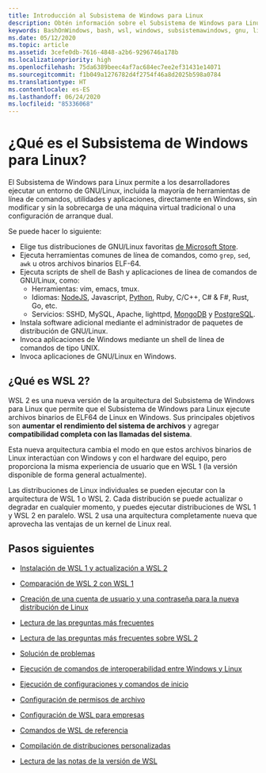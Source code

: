 ```yaml
---
title: Introducción al Subsistema de Windows para Linux
description: Obtén información sobre el Subsistema de Windows para Linux, las diferentes versiones y las formas en que puedes usarlas.
keywords: BashOnWindows, bash, wsl, windows, subsistemawindows, gnu, linux
ms.date: 05/12/2020
ms.topic: article
ms.assetid: 3cefe0db-7616-4848-a2b6-9296746a178b
ms.localizationpriority: high
ms.openlocfilehash: 75da6389beec4af7ac684ec7ee2ef31431e14071
ms.sourcegitcommit: f1b049a1276782d4f2754f46a8d2025b598a0784
ms.translationtype: HT
ms.contentlocale: es-ES
ms.lasthandoff: 06/24/2020
ms.locfileid: "85336068"
---
```

# <a name="what-is-the-windows-subsystem-for-linux"></a>¿Qué es el Subsistema de Windows para Linux?

El Subsistema de Windows para Linux permite a los desarrolladores ejecutar un entorno de GNU/Linux, incluida la mayoría de herramientas de línea de comandos, utilidades y aplicaciones, directamente en Windows, sin modificar y sin la sobrecarga de una máquina virtual tradicional o una configuración de arranque dual.

Se puede hacer lo siguiente:

* Elige tus distribuciones de GNU/Linux favoritas [de Microsoft Store](https://aka.ms/wslstore).
* Ejecuta herramientas comunes de línea de comandos, como `grep`, `sed`, `awk` u otros archivos binarios ELF-64.
* Ejecuta scripts de shell de Bash y aplicaciones de línea de comandos de GNU/Linux, como:  
    * Herramientas: vim, emacs, tmux.
    * Idiomas: [NodeJS](https://docs.microsoft.com/windows/nodejs/setup-on-wsl2), Javascript, [Python](https://docs.microsoft.com/windows/python/web-frameworks), Ruby, C/C++, C# & F#, Rust, Go, etc.
    * Servicios: SSHD, MySQL, Apache, lighttpd, [MongoDB](https://docs.microsoft.com/windows/nodejs/databases) y [PostgreSQL](https://docs.microsoft.com/windows/python/databases).
* Instala software adicional mediante el administrador de paquetes de distribución de GNU/Linux.
* Invoca aplicaciones de Windows mediante un shell de línea de comandos de tipo UNIX.
* Invoca aplicaciones de GNU/Linux en Windows.

## <a name="what-is-wsl-2"></a>¿Qué es WSL 2?

WSL 2 es una nueva versión de la arquitectura del Subsistema de Windows para Linux que permite que el Subsistema de Windows para Linux ejecute archivos binarios de ELF64 de Linux en Windows. Sus principales objetivos son **aumentar el rendimiento del sistema de archivos** y agregar **compatibilidad completa con las llamadas del sistema**.

Esta nueva arquitectura cambia el modo en que estos archivos binarios de Linux interactúan con Windows y con el hardware del equipo, pero proporciona la misma experiencia de usuario que en WSL 1 (la versión disponible de forma general actualmente).

Las distribuciones de Linux individuales se pueden ejecutar con la arquitectura de WSL 1 o WSL 2. Cada distribución se puede actualizar o degradar en cualquier momento, y puedes ejecutar distribuciones de WSL 1 y WSL 2 en paralelo. WSL 2 usa una arquitectura completamente nueva que aprovecha las ventajas de un kernel de Linux real.

## <a name="next-steps"></a>Pasos siguientes

* [Instalación de WSL 1 y actualización a WSL 2](./install-win10.md)

* [Comparación de WSL 2 con WSL 1](./compare-versions.md)

* [Creación de una cuenta de usuario y una contraseña para la nueva distribución de Linux](./user-support.md)

* [Lectura de las preguntas más frecuentes](./faq.md)

* [Lectura de las preguntas más frecuentes sobre WSL 2](./wsl2-faq.md)

* [Solución de problemas](./troubleshooting.md)

* [Ejecución de comandos de interoperabilidad entre Windows y Linux](./interop.md)

* [Ejecución de configuraciones y comandos de inicio](./wsl-config.md)

* [Configuración de permisos de archivo](./file-permissions.md)

* [Configuración de WSL para empresas](./enterprise.md)

* [Comandos de WSL de referencia](./reference.md)

* [Compilación de distribuciones personalizadas](./build-custom-distro.md)

* [Lectura de las notas de la versión de WSL](./release-notes.md)
